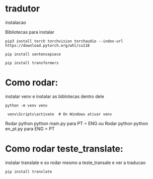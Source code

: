 # tradutor


instalacao 


Bibliotecas para instalar 
```
pip3 install torch torchvision torchaudio --index-url https://download.pytorch.org/whl/cu118

pip install sentencepiece

pip install transformers
```

# Como rodar:

instalar venv e instalar as biblotecas dentro dele 


```
python -m venv venv 

 venv\Scripts\activate  # On Windows ativar venv
```

Rodar python python main.py  para PT = ENG ou 
Rodar python  python en_pt.py  para ENG = PT 


# Como rodar teste_translate:

instalar translate e so rodar mesmo a teste_transale e ver a traducao


```
pip install translate
